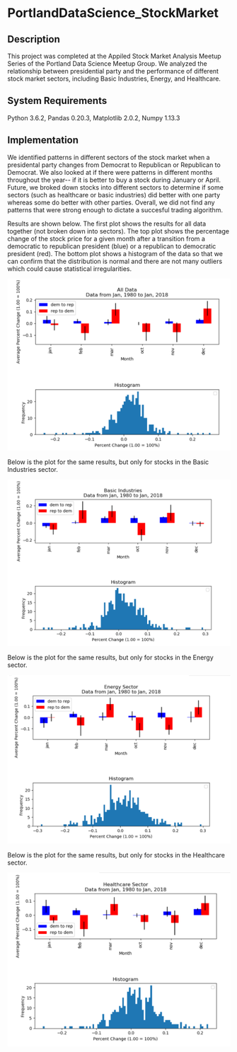 # PortlandDataScience_StockMarket

## Description
This project was completed at the Appiled Stock Market Analysis Meetup Series of the Portland Data Science Meetup Group. We analyzed the relationship between presidential party and the performance of different stock market sectors, including Basic Industries, Energy, and Healthcare.

## System Requirements
Python 3.6.2, Pandas 0.20.3, Matplotlib 2.0.2, Numpy 1.13.3

## Implementation
We identified patterns in different sectors of the stock market when a presidental party changes from Democrat to Republican or Republican to Democrat. We also looked at if there were patterns in different months throughout the year-- if it is better to buy a stock during January or April. Future, we broked down stocks into different sectors to determine if some sectors (such as healthcare or basic industries) did better with one party whereas some do better with other parties. Overall, we did not find any patterns that were strong enough to dictate a succesful trading algorithm.

Results are shown below. The first plot shows the results for all data together (not broken down into sectors). The top plot shows the percentage change of the stock price for a given month after a transition from a democratic to republican president (blue) or a republican to democratic president (red). The bottom plot shows a histogram of the data so that we can confirm that the distribution is normal and there are not many outliers which could cause statistical irregularities.

![alt text](https://github.com/savanaconda/PortlandDataScience_StockMarket/blob/master/Results_AllData.png)

Below is the plot for the same results, but only for stocks in the Basic Industries sector.

![alt text](https://github.com/savanaconda/PortlandDataScience_StockMarket/blob/master/Results_BasicIndustries.png)

Below is the plot for the same results, but only for stocks in the Energy sector.

![alt text](https://github.com/savanaconda/PortlandDataScience_StockMarket/blob/master/Results_EnergySector.png)

Below is the plot for the same results, but only for stocks in the Healthcare sector.

![alt text](https://github.com/savanaconda/PortlandDataScience_StockMarket/blob/master/Results_HealthcareSector.png)
